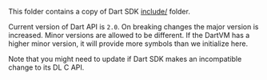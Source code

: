 This folder contains a copy of Dart SDK [include/](https://github.com/dart-lang/sdk/tree/master/runtime/include) folder.

Current version of Dart API is `2.0`. On breaking changes the major version is increased. Minor versions are allowed to be 
different. If the DartVM has a higher minor version, it will provide more symbols than we initialize here.

Note that you might need to update if Dart SDK makes an incompatible change to its DL C API.
